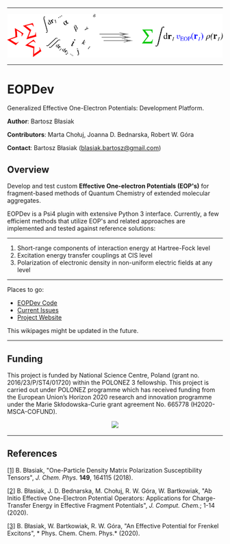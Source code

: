 *****
![alt text](https://github.com/globulion/eopdev/raw/bb_public_eopdev/doc/images/toc.png "Logo Title Text 1")
*****

EOPDev
======

Generalized Effective One-Electron Potentials: Development Platform.

**Author**: Bartosz Błasiak

**Contributors**: Marta Chołuj, Joanna D. Bednarska, Robert W. Góra

**Contact**: Bartosz Błasiak (blasiak.bartosz@gmail.com)


Overview
--------

Develop and test custom **Effective One-electron Potentials (EOP's)**
for fragment-based methods of Quantum Chemistry of extended molecular
aggregates.

EOPDev is a Psi4 plugin with extensive Python 3 interface. 
Currently, a few efficient methods that utilize EOP's and related approaches
are implemented and tested against reference solutions:

*******
  1. Short-range components of interaction energy at Hartree-Fock level
  2. Excitation energy transfer couplings at CIS level
  3. Polarization of electronic density in non-uniform electric fields at any level
*******

Places to go:
 * [EOPDev Code](https://github.com/globulion/eopdev)
 * [Current Issues](https://github.com/globulion/eopdev/issues)
 * [Project Website](http://www.polonez.pwr.edu.pl)

This wikipages might be updated in the future.

*******

Funding
-------

This project is funded by National Science Centre, Poland (grant no. 2016/23/P/ST4/01720) within the POLONEZ 3 fellowship.
This project is carried out under POLONEZ programme which has received funding from the European Union’s
Horizon 2020 research and innovation programme under the Marie Skłodowska-Curie grant agreement No.
665778 (H2020-MSCA-COFUND). 

<p align="center">
<img src="https://europa.eu/european-union/sites/europaeu/files/docs/body/flag_yellow_high.jpg" width="40">
</p>


*****

References
----------
[[1]](https://doi.org/10.1063/1.5051995) B. Błasiak, "One-Particle Density Matrix Polarization Susceptibility Tensors", *J. Chem. Phys.* **149**, 164115 (2018).

[[2]](https://doi.org/10.1002/jcc.26462) B. Błasiak, J. D. Bednarska, M. Chołuj, R. W. Góra, W. Bartkowiak, "Ab Initio Effective One-Electron Potential Operators: Applications for Charge-Transfer Energy in Effective Fragment Potentials", *J. Comput. Chem.*; 1-14 (2020).

[[3]](https://doi.org/10.1039/D0CP04636A) B. Błasiak, W. Bartkowiak, R. W. Góra, "An Effective Potential for Frenkel Excitons", * Phys. Chem. Chem. Phys.* (2020).
